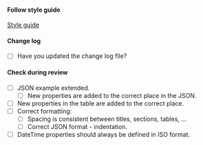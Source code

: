 #### Follow style guide

[Style guide](https://app.getguru.com/card/c98GRexi/Style-Guide-for-Mews-Open-API-Documentation)

#### Change log 

- [ ] Have you updated the change log file?

#### Check during review

- [ ] JSON example extended.
  - [ ] New properties are added to the correct place in the JSON.
- [ ] New properties in the table are added to the correct place.
- [ ] Correct formatting:
  - [ ] Spacing is consistent between titles, sections, tables, ...
  - [ ] Correct JSON format - indentation.
- [ ] DateTime properties should always be defined in ISO format.
